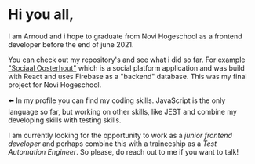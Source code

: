 # Hi you all,
I am Arnoud and i hope to graduate from Novi Hogeschool as a frontend developer before the end of june 2021.

You can check out my repository's and see what i did so far. For example ["Sociaal Oosterhout"](https://github.com/abouman76/Eind-Project-Arnoud-Bouman.git) which is a social platform application and was build with React and uses Firebase as a "backend" database. This was my final project for Novi Hogeschool.

:arrow_left: In my profile you can find my coding skills. JavaScript is the only language so far, but working on other skills, like JEST and combine my developing skills with testing skills.

I am currently looking for the opportunity to work as a _junior frontend developer_ and perhaps combine this with a traineeship as a _Test Automation Engineer_. So please, do reach out to me if you want to talk!

<!--
**abouman76/abouman76** is a ✨ _special_ ✨ repository because its `README.md` (this file) appears on your GitHub profile.

Here are some ideas to get you started:

- 🔭 I’m currently working on ...
- 🌱 I’m currently learning ...
- 👯 I’m looking to collaborate on ...
- 🤔 I’m looking for help with ...
- 💬 Ask me about ...
- 📫 How to reach me: ...
- 😄 Pronouns: ...
- ⚡ Fun fact: ...
-->
